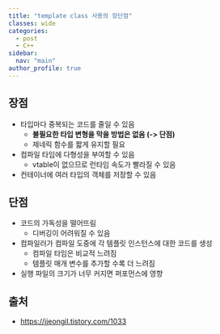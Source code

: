 ```yaml
---
title: "template class 사용의 장단점"
classes: wide
categories: 
  - post
  - C++
sidebar:
  nav: "main"
author_profile: true
---
```


## 장점
* 타입마다 중복되는 코드를 줄일 수 있음
  * **불필요한 타입 변형을 막을 방법은 없음 (-> 단점)**
  * 제네릭 함수를 짧게 유지할 필요
* 컴파일 타임에 다형성을 부여할 수 있음 
  * vtable이 없으므로 런타임 속도가 빨라질 수 있음
* 컨테이너에 여러 타입의 객체를 저장할 수 있음

## 단점
* 코드의 가독성을 떨어뜨림
  * 디버깅이 어려워질 수 있음
* 컴파일러가 컴파일 도중에 각 템플릿 인스턴스에 대한 코드를 생성
  * 컴파일 타임은 비교적 느려짐
  * 템플릿 매개 변수를 추가할 수록 더 느려짐
* 실행 파일의 크기가 너무 커지면 퍼포먼스에 영향

## 출처
* <https://jjeongil.tistory.com/1033>